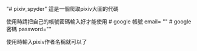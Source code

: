 "# pixiv_spyder" 
這是一個爬取pixiv大圖的代碼

使用時請把自己的帳號密碼輸入好才能使用
    # google 帳號
    email= ""
    # google 密碼
    password=""   

使用時輸入pixiv作者名稱就可以了
